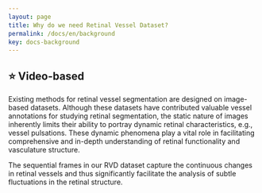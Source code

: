 ```yaml
---
layout: page
title: Why do we need Retinal Vessel Dataset?
permalink: /docs/en/background
key: docs-background
---
```




## ⭐ Video-based


Existing methods for retinal vessel segmentation are designed on image-based datasets. Although these datasets have contributed valuable vessel annotations for studying retinal segmentation, the static nature of images inherently limits their ability to portray dynamic retinal characteristics, e.g., vessel pulsations. These dynamic phenomena play a vital role in facilitating comprehensive and in-depth understanding of retinal functionality and vasculature structure.

The sequential frames in our RVD dataset capture the continuous changes in retinal vessels and thus significantly facilitate the analysis of subtle fluctuations in the retinal structure.


<head>
    <style>
        .container {
            display: flex;
            /* justify-content: space-between; Creates space around items */
            justify-content: center;
        }

        .image-container-0 {
            width: 40%;
            flex-shrink: 0; /* Prevents the images from shrinking */
            text-align: center; /* Center the caption */
            margin: 0 50px; /* Adds 10px of space on the left and right of each image */
        }

        .image-container-0 img {
            width: 100%;
            height: auto;
        }

        .caption {
            margin-top: 10px; /* Creates space between image and caption */
        }
    </style>
</head>
<body>
    <div class="container">
        <div class="image-container-0">
            <img src="../assets/images/image_based_dataset.png" alt="Description of Image 1">
            <p class="caption">Exisiting datasets: Image-based</p>
        </div>
        <div class="image-container-0">
            <img src="../assets/images/video_based_dataset.gif" alt="Description of Image 2">
            <p class="caption">Our RVD: Video-based</p>
        </div>
    </div>
</body>




## ⭐ Handheld


In recent years, advances in imaging technology have enabled the usage of smartphone-based devices for retinal observation. They offer better flexibility and portability, allowing for scalable data collection. 
However, existing image-based datasets are captured by expensive bench-top ophthalmic equipment, which is operated by professionally trained clinicians. 
Such requirements potentially limit the scale of the datasets and data diversity, thereby adversely affecting the generalization ability of the models trained on these datasets.

 

Therefore, the provision of the video modality and the use of portable devices for data acquisition and remarkably overcome the limitations of existing datasets.
To the best of our knowledge, RVD is the first mobile-device based and video based dataset for retinal vessel segmentation.

<head>
    <style>
        .container {
            display: flex;
            /* justify-content: space-between; Creates space around items */
            justify-content: center;
        }

        .image-container-1 {
            width: 45%;
            flex-shrink: 0; /* Prevents the images from shrinking */
            text-align: center; /* Center the caption */
            margin: 0 50px; /* Adds 10px of space on the left and right of each image */
        }

        .image-container-1 img {
            width: 100%;
            height: auto;
        }

        .caption {
            margin-top: 5px; /* Creates space between image and caption */
        }
    </style>
</head>
<body>
    <div class="container">
        <div class="image-container-1">
            <img src="../assets/images/traditional_device.png" alt="Description of Image 1">
            <p class="caption">Bench-top Device</p>
        </div>
        <div class="image-container-1">
            <img src="../assets/images/handheld_device.png" alt="Description of Image 2">
            <p class="caption">Handheld Device</p>
        </div>
    </div>
</body>




